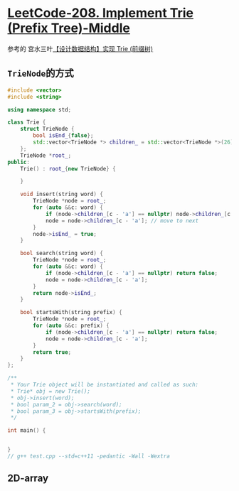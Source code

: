 # [LeetCode-208. Implement Trie (Prefix Tree)-Middle](https://leetcode.cn/problems/implement-trie-prefix-tree/)



参考的 宫水三叶[【设计数据结构】实现 Trie (前缀树)](https://mp.weixin.qq.com/s/DBTQyNYsEgmN0Vb5fbolUg)



## `TrieNode`的方式



```c++
#include <vector>
#include <string>

using namespace std;

class Trie {
    struct TrieNode {
        bool isEnd_{false};
        std::vector<TrieNode *> children_ = std::vector<TrieNode *>(26);
    };
    TrieNode *root_;
public:
    Trie() : root_{new TrieNode} {

    }

    void insert(string word) {
        TrieNode *node = root_;
        for (auto &&c: word) {
            if (node->children_[c - 'a'] == nullptr) node->children_[c - 'a'] = new TrieNode;
            node = node->children_[c - 'a']; // move to next
        }
        node->isEnd_ = true;
    }

    bool search(string word) {
        TrieNode *node = root_;
        for (auto &&c: word) {
            if (node->children_[c - 'a'] == nullptr) return false;
            node = node->children_[c - 'a'];
        }
        return node->isEnd_;
    }

    bool startsWith(string prefix) {
        TrieNode *node = root_;
        for (auto &&c: prefix) {
            if (node->children_[c - 'a'] == nullptr) return false;
            node = node->children_[c - 'a'];
        }
        return true;
    }
};

/**
 * Your Trie object will be instantiated and called as such:
 * Trie* obj = new Trie();
 * obj->insert(word);
 * bool param_2 = obj->search(word);
 * bool param_3 = obj->startsWith(prefix);
 */

int main() {


}
// g++ test.cpp --std=c++11 -pedantic -Wall -Wextra


```



## 2D-array